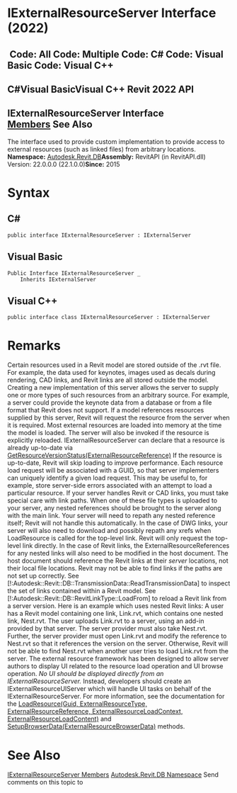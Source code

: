 # IExternalResourceServer Interface (2022)

﻿
 Code: All Code: Multiple Code: C# Code: Visual Basic Code: Visual C++   
---  
C#Visual BasicVisual C++
Revit 2022 API  
---  
IExternalResourceServer Interface  
[Members](60fc99f1-fb15-270f-e2f4-279786ab4ed6.md "IExternalResourceServer Members") See Also  
---  
The interface used to provide custom implementation to provide access to external resources (such as linked files) from arbitrary locations. 
**Namespace:** [Autodesk.Revit.DB](87546ba7-461b-c646-cbb1-2cb8f5bff8b2.md "Autodesk.Revit.DB Namespace")**Assembly:** RevitAPI (in RevitAPI.dll) Version: 22.0.0.0 (22.1.0.0)**Since:** 2015 
# Syntax
C#  
---  
```text
public interface IExternalResourceServer : IExternalServer
```
  
Visual Basic  
---  
```text
Public Interface IExternalResourceServer _
	Inherits IExternalServer
```
  
Visual C++  
---  
```text
public interface class IExternalResourceServer : IExternalServer
```
  
# Remarks
Certain resources used in a Revit model are stored outside of the .rvt file. For example, the data used for keynotes, images used as decals during rendering, CAD links, and Revit links are all stored outside the model. Creating a new implementation of this server allows the server to supply one or more types of such resources from an arbitrary source. For example, a server could provide the keynote data from a database or from a file format that Revit does not support.
If a model references resources supplied by this server, Revit will request the resource from the server when it is required. Most external resources are loaded into memory at the time the model is loaded. The server will also be invoked if the resource is explicitly reloaded.
IExternalResourceServer can declare that a resource is already up-to-date via [GetResourceVersionStatus(ExternalResourceReference)](e5699493-c827-d7ba-151c-8d9cdbf894ba.md "GetResourceVersionStatus Method") If the resource is up-to-date, Revit will skip loading to improve performance. 
Each resource load request will be associated with a GUID, so that server implementers can uniquely identify a given load request. This may be useful to, for example, store server-side errors associated with an attempt to load a particular resource.
If your server handles Revit or CAD links, you must take special care with link paths. When one of these file types is uploaded to your server, any nested references should be brought to the server along with the main link. Your server will need to repath any nested reference itself; Revit will not handle this automatically.
In the case of DWG links, your server will also need to download and possibly repath any xrefs when LoadResource is called for the top-level link. Revit will only request the top-level link directly.
In the case of Revit links, the ExternalResourceReferences for any nested links will also need to be modified in the host document. The host document should reference the Revit links at their _server_ locations, not their local file locations. Revit may not be able to find links if the paths are not set up correctly. See [!:Autodesk::Revit::DB::TransmissionData::ReadTransmissionData] to inspect the set of links contained within a Revit model. See [!:Autodesk::Revit::DB::RevitLinkType::LoadFrom] to reload a Revit link from a server version.
Here is an example which uses nested Revit links: A user has a Revit model containing one link, Link.rvt, which contains one nested link, Nest.rvt. The user uploads Link.rvt to a server, using an add-in provided by that server. The server provider must also take Nest.rvt. Further, the server provider must open Link.rvt and modify the reference to Nest.rvt so that it references the version on the server. Otherwise, Revit will not be able to find Nest.rvt when another user tries to load Link.rvt from the server.
The external resource framework has been designed to allow server authors to display UI related to the resource load operation and UI browse operation. _No UI should be displayed directly from an IExternalResourceServer._ Instead, developers should create an IExternalResourceUIServer which will handle UI tasks on behalf of the IExternalResourceServer. For more information, see the documentation for the [LoadResource(Guid, ExternalResourceType, ExternalResourceReference, ExternalResourceLoadContext, ExternalResourceLoadContent)](f9e67f37-93dc-24a1-70f2-ea603a7719ab.md "LoadResource Method") and [SetupBrowserData(ExternalResourceBrowserData)](04e7642f-aea8-7996-4f3b-6b5e8834a1f9.md "SetupBrowserData Method") methods.
# See Also
[IExternalResourceServer Members](60fc99f1-fb15-270f-e2f4-279786ab4ed6.md "IExternalResourceServer Members")
[Autodesk.Revit.DB Namespace](87546ba7-461b-c646-cbb1-2cb8f5bff8b2.md "Autodesk.Revit.DB Namespace")
Send comments on this topic to 